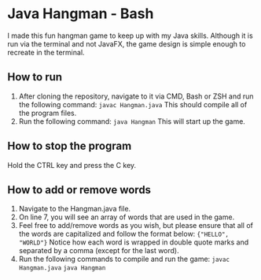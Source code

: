 # Java Hangman - Bash
I made this fun hangman game to keep up with my Java skills. Although it is run via the terminal and not JavaFX, the game design is simple enough to recreate in the terminal.

## How to run
1. After cloning the repository, navigate to it via CMD, Bash or ZSH and run the following command:
```javac Hangman.java```
This should compile all of the program files.
2. Run the following command:
```java Hangman```
This will start up the game.

## How to stop the program
Hold the CTRL key and press the C key.

## How to add or remove words
1. Navigate to the Hangman.java file.
2. On line 7, you will see an array of words that are used in the game.
3. Feel free to add/remove words as you wish, but please ensure that all of the words are capitalized and follow the format below:
```{"HELLO", "WORLD"}```
Notice how each word is wrapped in double quote marks and separated by a comma (except for the last word).
4. Run the following commands to compile and run the game:
```javac Hangman.java```
```java Hangman```